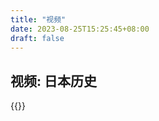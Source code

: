 ```yaml
---
title: "视频"
date: 2023-08-25T15:25:45+08:00
draft: false
---
```


## 视频: 日本历史
{{<youtube iseyXDTCOR4>}}